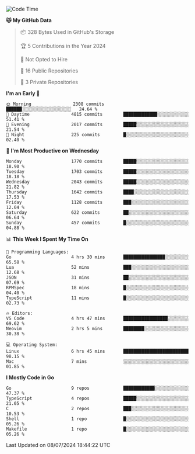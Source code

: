 <!--START_SECTION:waka-->
![Code Time](http://img.shields.io/badge/Code%20Time-751%20hrs%2017%20mins-blue)

**🐱 My GitHub Data** 

> 📦 328 Bytes Used in GitHub's Storage 
 > 
> 🏆 5 Contributions in the Year 2024
 > 
> 🚫 Not Opted to Hire
 > 
> 📜 16 Public Repositories 
 > 
> 🔑 3 Private Repositories 
 > 
**I'm an Early 🐤** 

```text
🌞 Morning                2308 commits        ██████░░░░░░░░░░░░░░░░░░░   24.64 % 
🌆 Daytime                4815 commits        █████████████░░░░░░░░░░░░   51.41 % 
🌃 Evening                2017 commits        █████░░░░░░░░░░░░░░░░░░░░   21.54 % 
🌙 Night                  225 commits         █░░░░░░░░░░░░░░░░░░░░░░░░   02.40 % 
```
📅 **I'm Most Productive on Wednesday** 

```text
Monday                   1770 commits        █████░░░░░░░░░░░░░░░░░░░░   18.90 % 
Tuesday                  1703 commits        █████░░░░░░░░░░░░░░░░░░░░   18.18 % 
Wednesday                2043 commits        █████░░░░░░░░░░░░░░░░░░░░   21.82 % 
Thursday                 1642 commits        ████░░░░░░░░░░░░░░░░░░░░░   17.53 % 
Friday                   1128 commits        ███░░░░░░░░░░░░░░░░░░░░░░   12.04 % 
Saturday                 622 commits         ██░░░░░░░░░░░░░░░░░░░░░░░   06.64 % 
Sunday                   457 commits         █░░░░░░░░░░░░░░░░░░░░░░░░   04.88 % 
```


📊 **This Week I Spent My Time On** 

```text
💬 Programming Languages: 
Go                       4 hrs 30 mins       ████████████████░░░░░░░░░   65.58 % 
Lua                      52 mins             ███░░░░░░░░░░░░░░░░░░░░░░   12.68 % 
JSON                     31 mins             ██░░░░░░░░░░░░░░░░░░░░░░░   07.69 % 
RPMSpec                  18 mins             █░░░░░░░░░░░░░░░░░░░░░░░░   04.40 % 
TypeScript               11 mins             █░░░░░░░░░░░░░░░░░░░░░░░░   02.73 % 

🔥 Editors: 
VS Code                  4 hrs 47 mins       █████████████████░░░░░░░░   69.62 % 
Neovim                   2 hrs 5 mins        ████████░░░░░░░░░░░░░░░░░   30.38 % 

💻 Operating System: 
Linux                    6 hrs 45 mins       █████████████████████████   98.15 % 
Mac                      7 mins              ░░░░░░░░░░░░░░░░░░░░░░░░░   01.85 % 
```

**I Mostly Code in Go** 

```text
Go                       9 repos             ████████████░░░░░░░░░░░░░   47.37 % 
TypeScript               4 repos             █████░░░░░░░░░░░░░░░░░░░░   21.05 % 
C                        2 repos             ███░░░░░░░░░░░░░░░░░░░░░░   10.53 % 
Shell                    1 repo              █░░░░░░░░░░░░░░░░░░░░░░░░   05.26 % 
Makefile                 1 repo              █░░░░░░░░░░░░░░░░░░░░░░░░   05.26 % 
```




 Last Updated on 08/07/2024 18:44:22 UTC
<!--END_SECTION:waka-->

